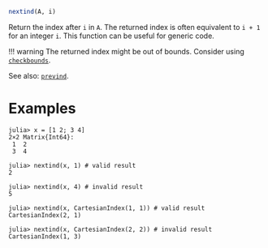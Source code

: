 ```julia
nextind(A, i)
```

Return the index after `i` in `A`. The returned index is often equivalent to `i + 1` for an integer `i`. This function can be useful for generic code.

!!! warning
    The returned index might be out of bounds. Consider using [`checkbounds`](@ref).


See also: [`prevind`](@ref).

# Examples

```jldoctest
julia> x = [1 2; 3 4]
2×2 Matrix{Int64}:
 1  2
 3  4

julia> nextind(x, 1) # valid result
2

julia> nextind(x, 4) # invalid result
5

julia> nextind(x, CartesianIndex(1, 1)) # valid result
CartesianIndex(2, 1)

julia> nextind(x, CartesianIndex(2, 2)) # invalid result
CartesianIndex(1, 3)
```
